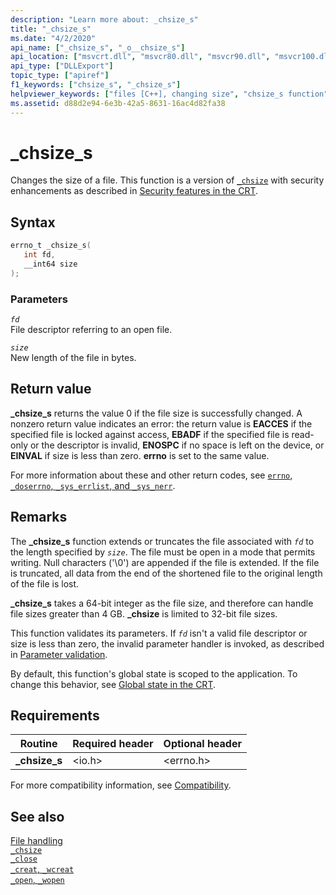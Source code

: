 ```yaml
---
description: "Learn more about: _chsize_s"
title: "_chsize_s"
ms.date: "4/2/2020"
api_name: ["_chsize_s", "_o__chsize_s"]
api_location: ["msvcrt.dll", "msvcr80.dll", "msvcr90.dll", "msvcr100.dll", "msvcr100_clr0400.dll", "msvcr110.dll", "msvcr110_clr0400.dll", "msvcr120.dll", "msvcr120_clr0400.dll", "ucrtbase.dll", "api-ms-win-crt-stdio-l1-1-0.dll", "api-ms-win-crt-private-l1-1-0.dll"]
api_type: ["DLLExport"]
topic_type: ["apiref"]
f1_keywords: ["chsize_s", "_chsize_s"]
helpviewer_keywords: ["files [C++], changing size", "chsize_s function", "_chsize_s function"]
ms.assetid: d88d2e94-6e3b-42a5-8631-16ac4d82fa38
---
```

# _chsize_s

Changes the size of a file. This function is a version of [`_chsize`](chsize.md) with security enhancements as described in [Security features in the CRT](../security-features-in-the-crt.md).

## Syntax

```C
errno_t _chsize_s(
   int fd,
   __int64 size
);
```

### Parameters

*`fd`*<br/>
File descriptor referring to an open file.

*`size`*<br/>
New length of the file in bytes.

## Return value

**_chsize_s** returns the value 0 if the file size is successfully changed. A nonzero return value indicates an error: the return value is **EACCES** if the specified file is locked against access, **EBADF** if the specified file is read-only or the descriptor is invalid, **ENOSPC** if no space is left on the device, or **EINVAL** if size is less than zero. **errno** is set to the same value.

For more information about these and other return codes, see [`errno`, `_doserrno`, `_sys_errlist`, and `_sys_nerr`](../errno-doserrno-sys-errlist-and-sys-nerr.md).

## Remarks

The **_chsize_s** function extends or truncates the file associated with *`fd`* to the length specified by *`size`*. The file must be open in a mode that permits writing. Null characters ('\0') are appended if the file is extended. If the file is truncated, all data from the end of the shortened file to the original length of the file is lost.

**_chsize_s** takes a 64-bit integer as the file size, and therefore can handle file sizes greater than 4 GB. **_chsize** is limited to 32-bit file sizes.

This function validates its parameters. If *`fd`* isn't a valid file descriptor or size is less than zero, the invalid parameter handler is invoked, as described in [Parameter validation](../parameter-validation.md).

By default, this function's global state is scoped to the application. To change this behavior, see [Global state in the CRT](../global-state.md).

## Requirements

|Routine|Required header|Optional header|
|-------------|---------------------|---------------------|
|**_chsize_s**|\<io.h>|\<errno.h>|

For more compatibility information, see [Compatibility](../compatibility.md).

## See also

[File handling](../file-handling.md)\
[`_chsize`](chsize.md)\
[`_close`](close.md)\
[`_creat`, `_wcreat`](creat-wcreat.md)\
[`_open`, `_wopen`](open-wopen.md)

